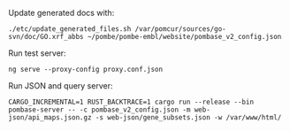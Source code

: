 Update generated docs with:

    ./etc/update_generated_files.sh /var/pomcur/sources/go-svn/doc/GO.xrf_abbs ~/pombe/pombe-embl/website/pombase_v2_config.json

Run test server:

    ng serve --proxy-config proxy.conf.json

Run JSON and query server:

    CARGO_INCREMENTAL=1 RUST_BACKTRACE=1 cargo run --release --bin pombase-server -- -c pombase_v2_config.json -m web-json/api_maps.json.gz -s web-json/gene_subsets.json -w /var/www/html/
